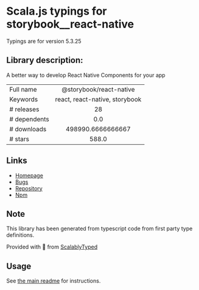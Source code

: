 
# Scala.js typings for storybook__react-native

Typings are for version 5.3.25

## Library description:
A better way to develop React Native Components for your app

|                    |                 |
| ------------------ | :-------------: |
| Full name          | @storybook/react-native |
| Keywords           | react, react-native, storybook |
| # releases         | 28 |
| # dependents       | 0.0 |
| # downloads        | 498990.6666666667 |
| # stars            | 588.0 |

## Links
- [Homepage](https://storybook.js.org/)
- [Bugs](https://github.com/storybookjs/react-native/issues)
- [Repository](https://github.com/storybookjs/react-native)
- [Npm](https://www.npmjs.com/package/%40storybook%2Freact-native)
    


## Note
This library has been generated from typescript code from first party type definitions.

Provided with :purple_heart: from [ScalablyTyped](https://github.com/oyvindberg/ScalablyTyped)

## Usage
See [the main readme](../../readme.md) for instructions.


